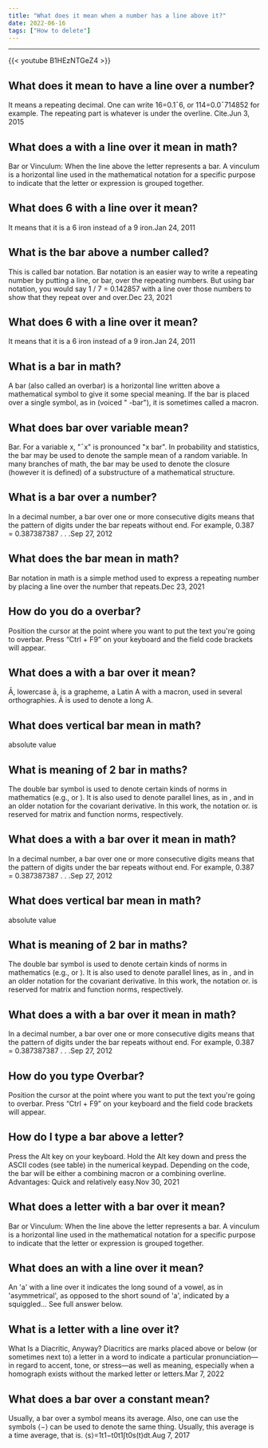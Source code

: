 ```yaml
---
title: "What does it mean when a number has a line above it?"
date: 2022-06-16
tags: ["How to delete"]
---
```


---
{{< youtube B1HEzNTGeZ4 >}}
## What does it mean to have a line over a number?
It means a repeating decimal. One can write 16=0.1¯6, or 114=0.0¯714852 for example. The repeating part is whatever is under the overline. Cite.Jun 3, 2015

## What does a with a line over it mean in math?
Bar or Vinculum: When the line above the letter represents a bar. A vinculum is a horizontal line used in the mathematical notation for a specific purpose to indicate that the letter or expression is grouped together.

## What does 6 with a line over it mean?
It means that it is a 6 iron instead of a 9 iron.Jan 24, 2011

## What is the bar above a number called?
This is called bar notation. Bar notation is an easier way to write a repeating number by putting a line, or bar, over the repeating numbers. But using bar notation, you would say 1 / 7 = 0.142857 with a line over those numbers to show that they repeat over and over.Dec 23, 2021

## What does 6 with a line over it mean?
It means that it is a 6 iron instead of a 9 iron.Jan 24, 2011

## What is a bar in math?
A bar (also called an overbar) is a horizontal line written above a mathematical symbol to give it some special meaning. If the bar is placed over a single symbol, as in (voiced " -bar"), it is sometimes called a macron.

## What does bar over variable mean?
Bar. For a variable x, "ˉx" is pronounced "x bar". In probability and statistics, the bar may be used to denote the sample mean of a random variable. In many branches of math, the bar may be used to denote the closure (however it is defined) of a substructure of a mathematical structure.

## What is a bar over a number?
In a decimal number, a bar over one or more consecutive digits means that the pattern of digits under the bar repeats without end. For example, 0.387 = 0.387387387 . . .Sep 27, 2012

## What does the bar mean in math?
Bar notation in math is a simple method used to express a repeating number by placing a line over the number that repeats.Dec 23, 2021

## How do you do a overbar?
Position the cursor at the point where you want to put the text you're going to overbar. Press “Ctrl + F9” on your keyboard and the field code brackets will appear.

## What does a with a bar over it mean?
Ā, lowercase ā, is a grapheme, a Latin A with a macron, used in several orthographies. Ā is used to denote a long A.

## What does vertical bar mean in math?
absolute value

## What is meaning of 2 bar in maths?
The double bar symbol is used to denote certain kinds of norms in mathematics (e.g., or ). It is also used to denote parallel lines, as in , and in an older notation for the covariant derivative. In this work, the notation or. is reserved for matrix and function norms, respectively.

## What does a with a bar over it mean in math?
In a decimal number, a bar over one or more consecutive digits means that the pattern of digits under the bar repeats without end. For example, 0.387 = 0.387387387 . . .Sep 27, 2012

## What does vertical bar mean in math?
absolute value

## What is meaning of 2 bar in maths?
The double bar symbol is used to denote certain kinds of norms in mathematics (e.g., or ). It is also used to denote parallel lines, as in , and in an older notation for the covariant derivative. In this work, the notation or. is reserved for matrix and function norms, respectively.

## What does a with a bar over it mean in math?
In a decimal number, a bar over one or more consecutive digits means that the pattern of digits under the bar repeats without end. For example, 0.387 = 0.387387387 . . .Sep 27, 2012

## How do you type Overbar?
Position the cursor at the point where you want to put the text you're going to overbar. Press “Ctrl + F9” on your keyboard and the field code brackets will appear.

## How do I type a bar above a letter?
Press the Alt key on your keyboard. Hold the Alt key down and press the ASCII codes (see table) in the numerical keypad. Depending on the code, the bar will be either a combining macron or a combining overline. Advantages: Quick and relatively easy.Nov 30, 2021

## What does a letter with a bar over it mean?
Bar or Vinculum: When the line above the letter represents a bar. A vinculum is a horizontal line used in the mathematical notation for a specific purpose to indicate that the letter or expression is grouped together.

## What does an with a line over it mean?
An 'a' with a line over it indicates the long sound of a vowel, as in 'asymmetrical', as opposed to the short sound of 'a', indicated by a squiggled... See full answer below.

## What is a letter with a line over it?
What Is a Diacritic, Anyway? Diacritics are marks placed above or below (or sometimes next to) a letter in a word to indicate a particular pronunciation—in regard to accent, tone, or stress—as well as meaning, especially when a homograph exists without the marked letter or letters.Mar 7, 2022

## What does a bar over a constant mean?
Usually, a bar over a symbol means its average. Also, one can use the symbols ⟨−⟩ can be used to denote the same thing. Usually, this average is a time average, that is. ⟨s⟩=1t1−t0t1∫t0s(t)dt.Aug 7, 2017

